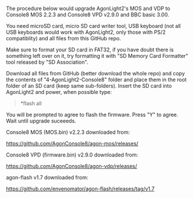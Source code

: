 The procedure below would upgrade AgonLight2's MOS and VDP to Console8 MOS 2.2.3 and Console8 VPD v2.9.0 and BBC basic 3.00.

You need microSD card, micro SD card writer tool, USB keyboard (not all USB keyboards would work with AgonLight2, only those with PS/2 compatiblity) and all files from this GitHub repo.

Make sure to format your SD card in FAT32, if you have doubt there is something left over on it, try formatting it with "SD Memory Card Formatter" tool released by "SD Association".

Download all files from GitHub (better download the whole repo) and copy the contents of "4-AgonLight2-Console8" folder and place them in the root folder of an SD card (keep same sub-folders). Insert the SD card into AgonLight2 and power, when possible type:

>*flash all

You will be prompted to agree to flash the firmware. Press "Y" to agree. Wait until upgrade suceeeds.

Console8 MOS (MOS.bin) v2.2.3 downloaded from:

https://github.com/AgonConsole8/agon-mos/releases/

Console8 VPD (firmware.bin) v2.9.0 downloaded from:

https://github.com/AgonConsole8/agon-vdp/releases/

agon-flash v1.7 downloaded from:

https://github.com/envenomator/agon-flash/releases/tag/v1.7
